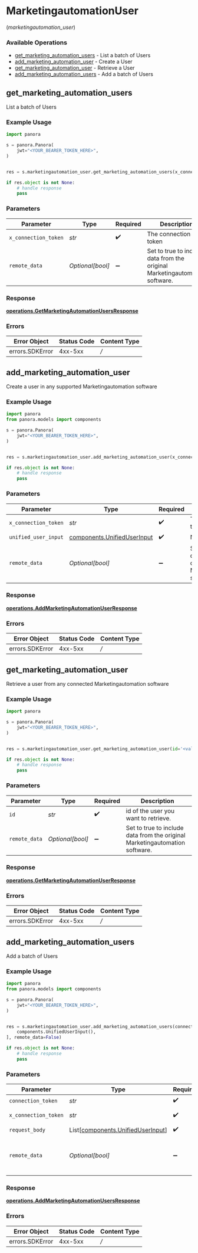 # MarketingautomationUser
(*marketingautomation_user*)

### Available Operations

* [get_marketing_automation_users](#get_marketing_automation_users) - List a batch of Users
* [add_marketing_automation_user](#add_marketing_automation_user) - Create a User
* [get_marketing_automation_user](#get_marketing_automation_user) - Retrieve a User
* [add_marketing_automation_users](#add_marketing_automation_users) - Add a batch of Users

## get_marketing_automation_users

List a batch of Users

### Example Usage

```python
import panora

s = panora.Panora(
    jwt="<YOUR_BEARER_TOKEN_HERE>",
)


res = s.marketingautomation_user.get_marketing_automation_users(x_connection_token='<value>', remote_data=False)

if res.object is not None:
    # handle response
    pass

```

### Parameters

| Parameter                                                                   | Type                                                                        | Required                                                                    | Description                                                                 |
| --------------------------------------------------------------------------- | --------------------------------------------------------------------------- | --------------------------------------------------------------------------- | --------------------------------------------------------------------------- |
| `x_connection_token`                                                        | *str*                                                                       | :heavy_check_mark:                                                          | The connection token                                                        |
| `remote_data`                                                               | *Optional[bool]*                                                            | :heavy_minus_sign:                                                          | Set to true to include data from the original Marketingautomation software. |


### Response

**[operations.GetMarketingAutomationUsersResponse](../../models/operations/getmarketingautomationusersresponse.md)**
### Errors

| Error Object    | Status Code     | Content Type    |
| --------------- | --------------- | --------------- |
| errors.SDKError | 4xx-5xx         | */*             |

## add_marketing_automation_user

Create a user in any supported Marketingautomation software

### Example Usage

```python
import panora
from panora.models import components

s = panora.Panora(
    jwt="<YOUR_BEARER_TOKEN_HERE>",
)


res = s.marketingautomation_user.add_marketing_automation_user(x_connection_token='<value>', unified_user_input=components.UnifiedUserInput(), remote_data=False)

if res.object is not None:
    # handle response
    pass

```

### Parameters

| Parameter                                                                   | Type                                                                        | Required                                                                    | Description                                                                 |
| --------------------------------------------------------------------------- | --------------------------------------------------------------------------- | --------------------------------------------------------------------------- | --------------------------------------------------------------------------- |
| `x_connection_token`                                                        | *str*                                                                       | :heavy_check_mark:                                                          | The connection token                                                        |
| `unified_user_input`                                                        | [components.UnifiedUserInput](../../models/components/unifieduserinput.md)  | :heavy_check_mark:                                                          | N/A                                                                         |
| `remote_data`                                                               | *Optional[bool]*                                                            | :heavy_minus_sign:                                                          | Set to true to include data from the original Marketingautomation software. |


### Response

**[operations.AddMarketingAutomationUserResponse](../../models/operations/addmarketingautomationuserresponse.md)**
### Errors

| Error Object    | Status Code     | Content Type    |
| --------------- | --------------- | --------------- |
| errors.SDKError | 4xx-5xx         | */*             |

## get_marketing_automation_user

Retrieve a user from any connected Marketingautomation software

### Example Usage

```python
import panora

s = panora.Panora(
    jwt="<YOUR_BEARER_TOKEN_HERE>",
)


res = s.marketingautomation_user.get_marketing_automation_user(id='<value>', remote_data=False)

if res.object is not None:
    # handle response
    pass

```

### Parameters

| Parameter                                                                   | Type                                                                        | Required                                                                    | Description                                                                 |
| --------------------------------------------------------------------------- | --------------------------------------------------------------------------- | --------------------------------------------------------------------------- | --------------------------------------------------------------------------- |
| `id`                                                                        | *str*                                                                       | :heavy_check_mark:                                                          | id of the user you want to retrieve.                                        |
| `remote_data`                                                               | *Optional[bool]*                                                            | :heavy_minus_sign:                                                          | Set to true to include data from the original Marketingautomation software. |


### Response

**[operations.GetMarketingAutomationUserResponse](../../models/operations/getmarketingautomationuserresponse.md)**
### Errors

| Error Object    | Status Code     | Content Type    |
| --------------- | --------------- | --------------- |
| errors.SDKError | 4xx-5xx         | */*             |

## add_marketing_automation_users

Add a batch of Users

### Example Usage

```python
import panora
from panora.models import components

s = panora.Panora(
    jwt="<YOUR_BEARER_TOKEN_HERE>",
)


res = s.marketingautomation_user.add_marketing_automation_users(connection_token='<value>', x_connection_token='<value>', request_body=[
    components.UnifiedUserInput(),
], remote_data=False)

if res.object is not None:
    # handle response
    pass

```

### Parameters

| Parameter                                                                        | Type                                                                             | Required                                                                         | Description                                                                      |
| -------------------------------------------------------------------------------- | -------------------------------------------------------------------------------- | -------------------------------------------------------------------------------- | -------------------------------------------------------------------------------- |
| `connection_token`                                                               | *str*                                                                            | :heavy_check_mark:                                                               | N/A                                                                              |
| `x_connection_token`                                                             | *str*                                                                            | :heavy_check_mark:                                                               | The connection token                                                             |
| `request_body`                                                                   | List[[components.UnifiedUserInput](../../models/components/unifieduserinput.md)] | :heavy_check_mark:                                                               | N/A                                                                              |
| `remote_data`                                                                    | *Optional[bool]*                                                                 | :heavy_minus_sign:                                                               | Set to true to include data from the original Marketingautomation software.      |


### Response

**[operations.AddMarketingAutomationUsersResponse](../../models/operations/addmarketingautomationusersresponse.md)**
### Errors

| Error Object    | Status Code     | Content Type    |
| --------------- | --------------- | --------------- |
| errors.SDKError | 4xx-5xx         | */*             |
